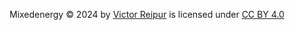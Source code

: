 Mixedenergy © 2024 by [Victor Reipur](https://github.com/vicmrp) is licensed under [CC BY 4.0](https://creativecommons.org/licenses/by/4.0/)

